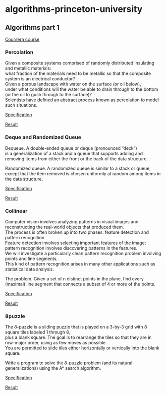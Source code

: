 # algorithms-princeton-university

## Algorithms part 1
[Coursera course](https://www.coursera.org/learn/algorithms-part1)

### Percolation
Given a composite systems comprised of randomly distributed insulating and metallic materials:  
what fraction of the materials need to be metallic so that the composite system is an electrical conductor?  
Given a porous landscape with water on the surface (or oil below),  
under what conditions will the water be able to drain through to the bottom  
(or the oil to gush through to the surface)?  
Scientists have defined an abstract process known as percolation to model such situations.  

[Specification](https://coursera.cs.princeton.edu/algs4/assignments/percolation/specification.php)

[Result](/Percolation/Percolation-Feedback.html)

### Deque and Randomized Queue
Dequeue. A double-ended queue or deque (pronounced “deck”)  
is a generalization of a stack and a queue that supports adding and removing items from either the front or the back of the data structure.  

Randomized queue. A randomized queue is similar to a stack or queue,  
except that the item removed is chosen uniformly at random among items in the data structure.  

[Specification](https://coursera.cs.princeton.edu/algs4/assignments/queues/specification.php)

[Result](/DequesAndRandomizedQueues/Deque-and-RandomQueue-Feedback.html)

### Collinear
Computer vision involves analyzing patterns in visual images and reconstructing the real-world objects that produced them.  
The process is often broken up into two phases: feature detection and pattern recognition.  
Feature detection involves selecting important features of the image; pattern recognition involves discovering patterns in the features.  
We will investigate a particularly clean pattern recognition problem involving points and line segments.  
This kind of pattern recognition arises in many other applications such as statistical data analysis.  

The problem. Given a set of n distinct points in the plane, find every (maximal) line segment that connects a subset of 4 or more of the points.  

[Specification](https://coursera.cs.princeton.edu/algs4/assignments/collinear/specification.php)

[Result](/CollinearPoints/Collinear-Feedback.html)

### 8puzzle
The 8-puzzle is a sliding puzzle that is played on a 3-by-3 grid with 8 square tiles labeled 1 through 8,  
 plus a blank square. The goal is to rearrange the tiles so that they are in row-major order, using as few moves as possible.  
You are permitted to slide tiles either horizontally or vertically into the blank square.  

Write a program to solve the 8-puzzle problem (and its natural generalizations) using the A* search algorithm.  

[Specification](https://coursera.cs.princeton.edu/algs4/assignments/8puzzle/specification.php)

[Result](linkhere)